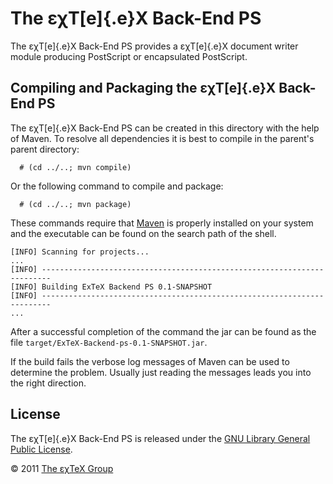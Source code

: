 

The εχT[e]{.e}X Back-End PS
===========================

The εχT[e]{.e}X Back-End PS provides a εχT[e]{.e}X document writer
module producing PostScript or encapsulated PostScript.

Compiling and Packaging the εχT[e]{.e}X Back-End PS
---------------------------------------------------

The εχT[e]{.e}X Back-End PS can be created in this directory with the
help of Maven. To resolve all dependencies it is best to compile in the
parent\'s parent directory:

      # (cd ../..; mvn compile)

Or the following command to compile and package:

      # (cd ../..; mvn package)

These commands require that [Maven](http://maven.apache.org) is properly
installed on your system and the executable can be found on the search
path of the shell.

``` {.output}
[INFO] Scanning for projects...
...                                                                         
[INFO] ------------------------------------------------------------------------
[INFO] Building ExTeX Backend PS 0.1-SNAPSHOT
[INFO] ------------------------------------------------------------------------
...
```

After a successful completion of the command the jar can be found as the
file `target/ExTeX-Backend-ps-0.1-SNAPSHOT.jar`.

If the build fails the verbose log messages of Maven can be used to
determine the problem. Usually just reading the messages leads you into
the right direction.

License
-------

The εχT[e]{.e}X Back-End PS is released under the [GNU Library General
Public License](LICENSE.md).

© 2011 [The εχTeX Group](mailto:extex@dante.de)
